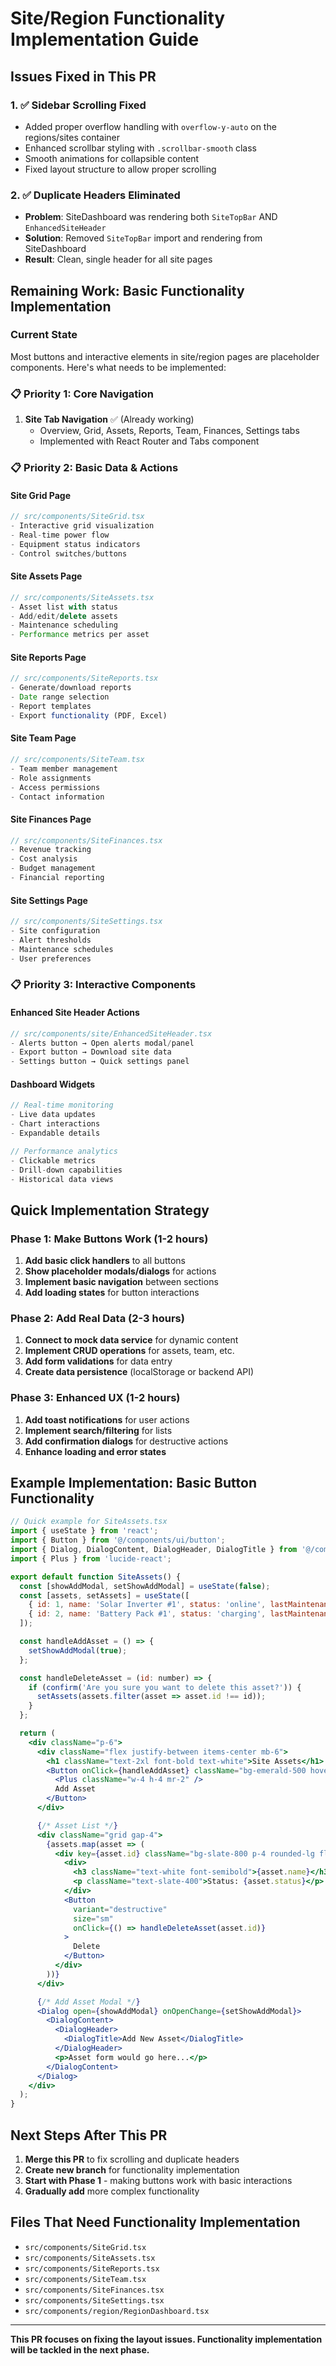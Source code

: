 # Site/Region Functionality Implementation Guide

## Issues Fixed in This PR

### 1. ✅ **Sidebar Scrolling Fixed**
- Added proper overflow handling with `overflow-y-auto` on the regions/sites container
- Enhanced scrollbar styling with `.scrollbar-smooth` class
- Smooth animations for collapsible content
- Fixed layout structure to allow proper scrolling

### 2. ✅ **Duplicate Headers Eliminated** 
- **Problem**: SiteDashboard was rendering both `SiteTopBar` AND `EnhancedSiteHeader`
- **Solution**: Removed `SiteTopBar` import and rendering from SiteDashboard
- **Result**: Clean, single header for all site pages

## Remaining Work: Basic Functionality Implementation

### Current State
Most buttons and interactive elements in site/region pages are placeholder components. Here's what needs to be implemented:

### 📋 **Priority 1: Core Navigation**
1. **Site Tab Navigation** ✅ (Already working)
   - Overview, Grid, Assets, Reports, Team, Finances, Settings tabs
   - Implemented with React Router and Tabs component

### 📋 **Priority 2: Basic Data & Actions**

#### Site Grid Page
```jsx
// src/components/SiteGrid.tsx
- Interactive grid visualization
- Real-time power flow
- Equipment status indicators
- Control switches/buttons
```

#### Site Assets Page  
```jsx
// src/components/SiteAssets.tsx
- Asset list with status
- Add/edit/delete assets
- Maintenance scheduling
- Performance metrics per asset
```

#### Site Reports Page
```jsx
// src/components/SiteReports.tsx  
- Generate/download reports
- Date range selection
- Report templates
- Export functionality (PDF, Excel)
```

#### Site Team Page
```jsx
// src/components/SiteTeam.tsx
- Team member management
- Role assignments
- Access permissions
- Contact information
```

#### Site Finances Page
```jsx
// src/components/SiteFinances.tsx
- Revenue tracking
- Cost analysis
- Budget management
- Financial reporting
```

#### Site Settings Page
```jsx
// src/components/SiteSettings.tsx
- Site configuration
- Alert thresholds
- Maintenance schedules
- User preferences
```

### 📋 **Priority 3: Interactive Components**

#### Enhanced Site Header Actions
```jsx
// src/components/site/EnhancedSiteHeader.tsx
- Alerts button → Open alerts modal/panel
- Export button → Download site data
- Settings button → Quick settings panel
```

#### Dashboard Widgets
```jsx
// Real-time monitoring
- Live data updates
- Chart interactions
- Expandable details

// Performance analytics
- Clickable metrics
- Drill-down capabilities
- Historical data views
```

## Quick Implementation Strategy

### Phase 1: Make Buttons Work (1-2 hours)
1. **Add basic click handlers** to all buttons
2. **Show placeholder modals/dialogs** for actions
3. **Implement basic navigation** between sections
4. **Add loading states** for button interactions

### Phase 2: Add Real Data (2-3 hours)
1. **Connect to mock data service** for dynamic content
2. **Implement CRUD operations** for assets, team, etc.
3. **Add form validations** for data entry
4. **Create data persistence** (localStorage or backend API)

### Phase 3: Enhanced UX (1-2 hours)
1. **Add toast notifications** for user actions
2. **Implement search/filtering** for lists
3. **Add confirmation dialogs** for destructive actions
4. **Enhance loading and error states**

## Example Implementation: Basic Button Functionality

```jsx
// Quick example for SiteAssets.tsx
import { useState } from 'react';
import { Button } from '@/components/ui/button';
import { Dialog, DialogContent, DialogHeader, DialogTitle } from '@/components/ui/dialog';
import { Plus } from 'lucide-react';

export default function SiteAssets() {
  const [showAddModal, setShowAddModal] = useState(false);
  const [assets, setAssets] = useState([
    { id: 1, name: 'Solar Inverter #1', status: 'online', lastMaintenance: '2024-01-15' },
    { id: 2, name: 'Battery Pack #1', status: 'charging', lastMaintenance: '2024-01-10' },
  ]);

  const handleAddAsset = () => {
    setShowAddModal(true);
  };

  const handleDeleteAsset = (id: number) => {
    if (confirm('Are you sure you want to delete this asset?')) {
      setAssets(assets.filter(asset => asset.id !== id));
    }
  };

  return (
    <div className="p-6">
      <div className="flex justify-between items-center mb-6">
        <h1 className="text-2xl font-bold text-white">Site Assets</h1>
        <Button onClick={handleAddAsset} className="bg-emerald-500 hover:bg-emerald-600">
          <Plus className="w-4 h-4 mr-2" />
          Add Asset
        </Button>
      </div>

      {/* Asset List */}
      <div className="grid gap-4">
        {assets.map(asset => (
          <div key={asset.id} className="bg-slate-800 p-4 rounded-lg flex justify-between items-center">
            <div>
              <h3 className="text-white font-semibold">{asset.name}</h3>
              <p className="text-slate-400">Status: {asset.status}</p>
            </div>
            <Button 
              variant="destructive" 
              size="sm"
              onClick={() => handleDeleteAsset(asset.id)}
            >
              Delete
            </Button>
          </div>
        ))}
      </div>

      {/* Add Asset Modal */}
      <Dialog open={showAddModal} onOpenChange={setShowAddModal}>
        <DialogContent>
          <DialogHeader>
            <DialogTitle>Add New Asset</DialogTitle>
          </DialogHeader>
          <p>Asset form would go here...</p>
        </DialogContent>
      </Dialog>
    </div>
  );
}
```

## Next Steps After This PR
1. **Merge this PR** to fix scrolling and duplicate headers
2. **Create new branch** for functionality implementation
3. **Start with Phase 1** - making buttons work with basic interactions
4. **Gradually add** more complex functionality

## Files That Need Functionality Implementation
- `src/components/SiteGrid.tsx`
- `src/components/SiteAssets.tsx` 
- `src/components/SiteReports.tsx`
- `src/components/SiteTeam.tsx`
- `src/components/SiteFinances.tsx`
- `src/components/SiteSettings.tsx`
- `src/components/region/RegionDashboard.tsx`

---
**This PR focuses on fixing the layout issues. Functionality implementation will be tackled in the next phase.**